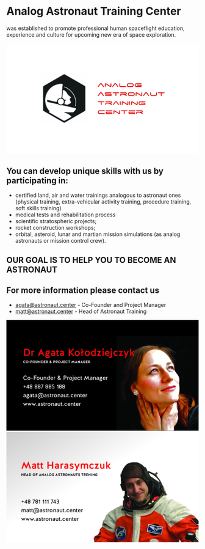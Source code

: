 # Analog Astronaut Training Center

was established to promote professional human spaceflight education, experience and culture for upcoming new era of space exploration.

![logo](logo.jpg)

## You can develop unique skills with us by participating in:

- certified land, air and water trainings analogous to astronaut ones (physical training, extra-vehicular activity training, procedure training, soft skills training)
- medical tests and rehabilitation process
- scientific stratospheric projects;
- rocket construction workshops;
- orbital, asteroid, lunar and martian mission simulations (as analog astronauts or mission control crew).

## OUR GOAL IS TO HELP YOU TO BECOME AN ASTRONAUT

## For more information please contact us
- [agata@astronaut.center](mailto:agata@astronaut.center) - Co-Founder and Project Manager
- [matt@astronaut.center](mailto:matt@astronaut.center) - Head of Astronaut Training

![Agata](agata.jpg)
![Matt](matt.jpg)
